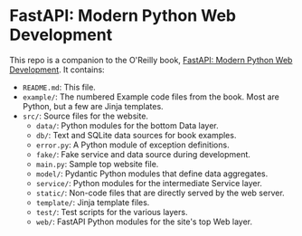 # FastAPI: Modern Python Web Development

This repo is a companion to the O'Reilly book,
[FastAPI: Modern Python Web Development](https://learning.oreilly.com/library/view/fastapi/9781098135492/).
It contains:

* `README.md`: This file.
* `example/`: The numbered Example code files from the book.
Most are Python, but a few are Jinja templates.
* `src/`: Source files for the website.
    * `data/`: Python modules for the bottom Data layer.
    * `db/`: Text and SQLite data sources for book examples.
    * `error.py`: A Python module of exception definitions.
    * `fake/`: Fake service and data source during development.
    * `main.py`: Sample top website file.
    * `model/`: Pydantic Python modules that define data aggregates.
    * `service/`: Python modules for the intermediate Service layer.
    * `static/`: Non-code files that are directly served by the web server.
    * `template/`: Jinja template files.
    * `test/`: Test scripts for the various layers.
    * `web/`: FastAPI Python modules for the site's top Web layer.
